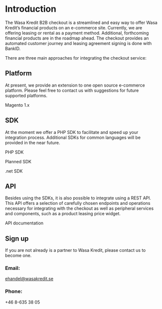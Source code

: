 # Introduction

The Wasa Kredit B2B checkout is a streamlined and easy way to offer Wasa Kredit’s financial products on an e-commerce site. 
Currently, we are offering leasing or rental as a payment method. Additional, forthcoming financial products are in the roadmap ahead. 
The checkout provides an automated customer journey and leasing agreement signing is done with BankID.

There are three main approaches for integrating the checkout service:

## Platform

At present, we provide an extension to one open source e-commerce platform. Please feel free to contact us with suggestions 
for future supported platforms.

Magento 1.x

## SDK

At the moment we offer a PHP SDK to facilitate and speed up your integration process. Additional SDKs for common languages 
will be provided in the near future.

PHP SDK

Planned SDK

.net SDK

## API

Besides using the SDKs, it is also possible to integrate using a REST API. This API offers a selection of carefully chosen 
endpoints and operations necessary for integrating with the checkout as well as peripheral services and components, such 
as a product leasing price widget.

API documentation


## Sign up

If you are not already is a partner to Wasa Kredit, please contact us to become one. 

### Email:
ehandel@wasakredit.se

### Phone:
+46 8-635 38 05
